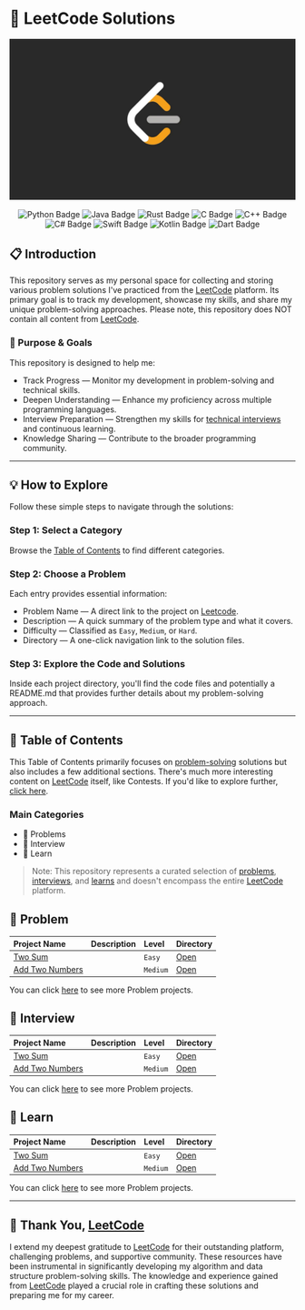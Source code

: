 # 🧠 LeetCode Solutions

[![LeetCode Logo](./image/leetcode-logo.png)](https://leetcode.com/)

<section align="center">
    <span>
        <img alt="Python Badge" src="https://img.shields.io/badge/python-transparent?style=for-the-badge&logo=python&logoColor=fff&color=4584b6">
    </span>
    <span>
        <img alt="Java Badge" src="https://img.shields.io/badge/java-transparent?style=for-the-badge&logo=java&logoColor=fff&color=ED8B00">
    </span>
    <span>
        <img alt="Rust Badge" src="https://img.shields.io/badge/rust-transparent?style=for-the-badge&logo=rust&color=CE412B">
    </span>
    <span>
        <img alt="C Badge" src="https://img.shields.io/badge/c-transparent?style=for-the-badge&logo=c&logoColor=fff&color=659AD2">
    </span>
    <span>
        <img alt="C++ Badge" src="https://img.shields.io/badge/c%2B%2B-transparent?style=for-the-badge&logo=c%2B%2B&logoColor=fff&color=00599C">
    </span>
    <span>
        <img alt="C# Badge" src="https://img.shields.io/badge/c%23-transparent?style=for-the-badge&logo=c%23&logoColor=fff&color=9179E4">
    </span>
    <span>
        <img alt="Swift Badge" src="https://img.shields.io/badge/swift-transparent?style=for-the-badge&logo=swift&logoColor=fff&color=%23F05138">
    </span>
    <span>
        <img alt="Kotlin Badge" src="https://img.shields.io/badge/kotlin-transparent?style=for-the-badge&logo=kotlin&logoColor=fff&color=%237F52FF">
    </span>
    <span>
        <img alt="Dart Badge" src="https://img.shields.io/badge/dart-transparent?style=for-the-badge&logo=dart&logoColor=fff&color=%230175C2">
    </span>
</section>

## 📋 Introduction

This repository serves as my personal space for collecting and storing various problem solutions I've practiced from the [LeetCode](https://leetcode.com/) platform. Its primary goal is to track my development, showcase my skills, and share my unique problem-solving approaches. Please note, this repository does NOT contain all content from [LeetCode](https://leetcode.com/).

### 🎯 Purpose & Goals
This repository is designed to help me:

* Track Progress — Monitor my development in problem-solving and technical skills.
* Deepen Understanding — Enhance my proficiency across multiple programming languages.
* Interview Preparation — Strengthen my skills for [technical interviews](https://leetcode.com/explore/interview/) and continuous learning.
* Knowledge Sharing — Contribute to the broader programming community.

---

## 💡 How to Explore

Follow these simple steps to navigate through the solutions:

### Step 1: Select a Category

Browse the [Table of Contents](#-table-of-contents) to find different categories.

### Step 2: Choose a Problem

Each entry provides essential information:

* Problem Name — A direct link to the project on [Leetcode](https://leetcode.com/).
* Description — A quick summary of the problem type and what it covers.
* Difficulty — Classified as `Easy`, `Medium`, or `Hard`.
* Directory — A one-click navigation link to the solution files.

### Step 3: Explore the Code and Solutions

Inside each project directory, you'll find the code files and potentially a README.md that provides further details about my problem-solving approach.

---

## 📁 Table of Contents

This Table of Contents primarily focuses on [problem-solving](https://leetcode.com/problemset/database/) solutions but also includes a few additional sections. There's much more interesting content on [LeetCode](https://leetcode.com/) itself, like Contests. If you'd like to explore further, [click here](https://leetcode.com/explore/).

### Main Categories

* 📁 Problems
* 📁 Interview
* 📁 Learn

> Note: This repository represents a curated selection of [problems](https://leetcode.com/problemset/database/), [interviews](https://leetcode.com/explore/interview/), and [learns](https://leetcode.com/explore/learn/) and doesn't encompass the entire [LeetCode](https://leetcode.com/) platform.

## 📁 Problem

| Project Name | Description | Level | Directory |
| :------------------------- | :------------------------------------------------------------------------------------------------------------------------------------------------------------------------------------------- | :---------------------------------- | :---------------------- |
| [Two Sum](https://leetcode.com/problems/two-sum/) | | `Easy` | [Open](.) |
| [Add Two Numbers](https://leetcode.com/problems/add-two-numbers/description/) | | `Medium` | [Open](.) |

You can click [here](.) to see more Problem projects.

## 📁 Interview

| Project Name | Description | Level | Directory |
| :------------------------- | :------------------------------------------------------------------------------------------------------------------------------------------------------------------------------------------- | :---------------------------------- | :---------------------- |
| [Two Sum](https://leetcode.com/problems/two-sum/) | | `Easy` | [Open](.) |
| [Add Two Numbers](https://leetcode.com/problems/add-two-numbers/description/) | | `Medium` | [Open](.) |

You can click [here](.) to see more Problem projects.

## 📁 Learn

| Project Name | Description | Level | Directory |
| :------------------------- | :------------------------------------------------------------------------------------------------------------------------------------------------------------------------------------------- | :---------------------------------- | :---------------------- |
| [Two Sum](https://leetcode.com/problems/two-sum/) | | `Easy` | [Open](.) |
| [Add Two Numbers](https://leetcode.com/problems/add-two-numbers/description/) | | `Medium` | [Open](.) |

You can click [here](.) to see more Problem projects.

---

## 🙏 Thank You, [LeetCode](https://leetcode.com/)

I extend my deepest gratitude to [LeetCode](https://leetcode.com/) for their outstanding platform, challenging problems, and supportive community. These resources have been instrumental in significantly developing my algorithm and data structure problem-solving skills. The knowledge and experience gained from [LeetCode](https://leetcode.com/) played a crucial role in crafting these solutions and preparing me for my career.